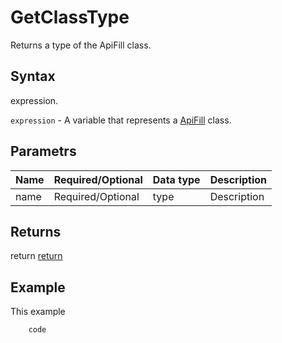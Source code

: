 # GetClassType

Returns a type of the ApiFill class.

## Syntax

expression.

`expression` - A variable that represents a [ApiFill](../ApiFill.md) class.

## Parametrs

| **Name** | **Required/Optional** | **Data type** | **Description** |
| ------------- | ------------- | ------------- | ------------- |
| name | Required/Optional | type | Description |

## Returns

return
[return](todo_link)

## Example

This example

```javascript
	code
```